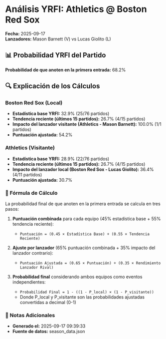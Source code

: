 # Análisis YRFI: Athletics @ Boston Red Sox

**Fecha:** 2025-09-17  
**Lanzadores:** Mason Barnett (V) vs Lucas Giolito (L)

## 📊 Probabilidad YRFI del Partido

**Probabilidad de que anoten en la primera entrada:** 68.2%

## 🔍 Explicación de los Cálculos

### Boston Red Sox (Local)
- **Estadística base YRFI:** 32.9% (25/76 partidos)
- **Tendencia reciente (últimos 15 partidos):** 26.7% (4/15 partidos)
- **Impacto del lanzador visitante (Athletics - Mason Barnett):** 100.0% (1/1 partidos)
- **Puntuación ajustada:** 54.2%

### Athletics (Visitante)
- **Estadística base YRFI:** 28.9% (22/76 partidos)
- **Tendencia reciente (últimos 15 partidos):** 26.7% (4/15 partidos)
- **Impacto del lanzador local (Boston Red Sox - Lucas Giolito):** 36.4% (4/11 partidos)
- **Puntuación ajustada:** 30.7%

### 📝 Fórmula de Cálculo

La probabilidad final de que anoten en la primera entrada se calcula en tres pasos:

1. **Puntuación combinada** para cada equipo (45% estadística base + 55% tendencia reciente):
   - `Puntuación = (0.45 × Estadística Base) + (0.55 × Tendencia Reciente)`

2. **Ajuste por lanzador** (65% puntuación combinada + 35% impacto del lanzador contrario):
   - `Puntuación Ajustada = (0.65 × Puntuación) + (0.35 × Rendimiento Lanzador Rival)`

3. **Probabilidad final** considerando ambos equipos como eventos independientes:
   - `Probabilidad Final = 1 - ((1 - P_local) × (1 - P_visitante))`
   - Donde P_local y P_visitante son las probabilidades ajustadas convertidas a decimal (0-1)

### 📌 Notas Adicionales

- **Generado el:** 2025-09-17 09:39:33
- **Fuente de datos:** season_data.json
